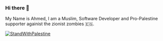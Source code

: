 ### Hi there 👋

My Name is Ahmed, I am a Muslim, Software Developer and Pro-Palestine supporter againist the zionist zombies 🇪🇬. 

[![StandWithPalestine](https://raw.githubusercontent.com/Safouene1/support-palestine-banner/master/StandWithPalestine.svg)](https://techforpalestine.org/learn-more)
